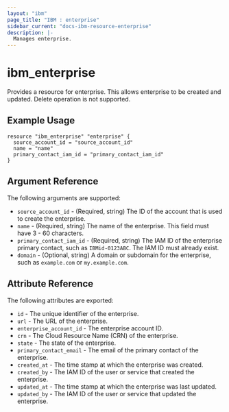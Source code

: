 ```yaml
---
layout: "ibm"
page_title: "IBM : enterprise"
sidebar_current: "docs-ibm-resource-enterprise"
description: |-
  Manages enterprise.
---
```


# ibm\_enterprise

Provides a resource for enterprise. This allows enterprise to be created and updated. Delete operation is not supported.

## Example Usage

```hcl
resource "ibm_enterprise" "enterprise" {
  source_account_id = "source_account_id"
  name = "name"
  primary_contact_iam_id = "primary_contact_iam_id"
}
```

## Argument Reference

The following arguments are supported:

* `source_account_id` - (Required, string) The ID of the account that is used to create the enterprise.
* `name` - (Required, string) The name of the enterprise. This field must have 3 - 60 characters.
* `primary_contact_iam_id` - (Required, string) The IAM ID of the enterprise primary contact, such as `IBMid-0123ABC`. The IAM ID must already exist.
* `domain` - (Optional, string) A domain or subdomain for the enterprise, such as `example.com` or `my.example.com`.

## Attribute Reference

The following attributes are exported:

* `id` - The unique identifier of the enterprise.
* `url` - The URL of the enterprise.
* `enterprise_account_id` - The enterprise account ID.
* `crn` - The Cloud Resource Name (CRN) of the enterprise.
* `state` - The state of the enterprise.
* `primary_contact_email` - The email of the primary contact of the enterprise.
* `created_at` - The time stamp at which the enterprise was created.
* `created_by` - The IAM ID of the user or service that created the enterprise.
* `updated_at` - The time stamp at which the enterprise was last updated.
* `updated_by` - The IAM ID of the user or service that updated the enterprise.
